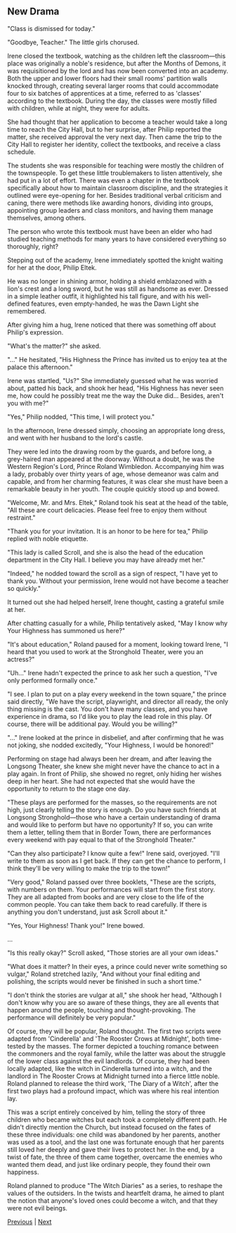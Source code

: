 ## New Drama
"Class is dismissed for today."

"Goodbye, Teacher." The little girls chorused.

Irene closed the textbook, watching as the children left the classroom—this place was originally a noble's residence, but after the Months of Demons, it was requisitioned by the lord and has now been converted into an academy. Both the upper and lower floors had their small rooms' partition walls knocked through, creating several larger rooms that could accommodate four to six batches of apprentices at a time, referred to as 'classes' according to the textbook. During the day, the classes were mostly filled with children, while at night, they were for adults.



She had thought that her application to become a teacher would take a long time to reach the City Hall, but to her surprise, after Philip reported the matter, she received approval the very next day. Then came the trip to the City Hall to register her identity, collect the textbooks, and receive a class schedule.



The students she was responsible for teaching were mostly the children of the townspeople. To get these little troublemakers to listen attentively, she had put in a lot of effort. There was even a chapter in the textbook specifically about how to maintain classroom discipline, and the strategies it outlined were eye-opening for her. Besides traditional verbal criticism and caning, there were methods like awarding honors, dividing into groups, appointing group leaders and class monitors, and having them manage themselves, among others.



The person who wrote this textbook must have been an elder who had studied teaching methods for many years to have considered everything so thoroughly, right?



Stepping out of the academy, Irene immediately spotted the knight waiting for her at the door, Philip Eltek.



He was no longer in shining armor, holding a shield emblazoned with a lion's crest and a long sword, but he was still as handsome as ever. Dressed in a simple leather outfit, it highlighted his tall figure, and with his well-defined features, even empty-handed, he was the Dawn Light she remembered.



After giving him a hug, Irene noticed that there was something off about Philip's expression.



"What's the matter?" she asked.

"..." He hesitated, "His Highness the Prince has invited us to enjoy tea at the palace this afternoon."

Irene was startled, "Us?" She immediately guessed what he was worried about, patted his back, and shook her head, "His Highness has never seen me, how could he possibly treat me the way the Duke did... Besides, aren't you with me?"

"Yes," Philip nodded, "This time, I will protect you."



In the afternoon, Irene dressed simply, choosing an appropriate long dress, and went with her husband to the lord's castle.



They were led into the drawing room by the guards, and before long, a grey-haired man appeared at the doorway. Without a doubt, he was the Western Region's Lord, Prince Roland Wimbledon. Accompanying him was a lady, probably over thirty years of age, whose demeanor was calm and capable, and from her charming features, it was clear she must have been a remarkable beauty in her youth. The couple quickly stood up and bowed.



"Welcome, Mr. and Mrs. Eltek," Roland took his seat at the head of the table, "All these are court delicacies. Please feel free to enjoy them without restraint."



"Thank you for your invitation. It is an honor to be here for tea," Philip replied with noble etiquette.



"This lady is called Scroll, and she is also the head of the education department in the City Hall. I believe you may have already met her."



"Indeed," he nodded toward the scroll as a sign of respect, "I have yet to thank you. Without your permission, Irene would not have become a teacher so quickly."

It turned out she had helped herself, Irene thought, casting a grateful smile at her.

After chatting casually for a while, Philip tentatively asked, "May I know why Your Highness has summoned us here?"

"It's about education," Roland paused for a moment, looking toward Irene, "I heard that you used to work at the Stronghold Theater, were you an actress?"

"Uh..." Irene hadn't expected the prince to ask her such a question, "I've only performed formally once."

"I see. I plan to put on a play every weekend in the town square," the prince said directly, "We have the script, playwright, and director all ready, the only thing missing is the cast. You don't have many classes, and you have experience in drama, so I'd like you to play the lead role in this play. Of course, there will be additional pay. Would you be willing?"

"..." Irene looked at the prince in disbelief, and after confirming that he was not joking, she nodded excitedly, "Your Highness, I would be honored!"

Performing on stage had always been her dream, and after leaving the Longsong Theater, she knew she might never have the chance to act in a play again. In front of Philip, she showed no regret, only hiding her wishes deep in her heart. She had not expected that she would have the opportunity to return to the stage one day.

"These plays are performed for the masses, so the requirements are not high, just clearly telling the story is enough. Do you have such friends at Longsong Stronghold—those who have a certain understanding of drama and would like to perform but have no opportunity? If so, you can write them a letter, telling them that in Border Town, there are performances every weekend with pay equal to that of the Stronghold Theater."



"Can they also participate? I know quite a few!" Irene said, overjoyed. "I'll write to them as soon as I get back. If they can get the chance to perform, I think they'll be very willing to make the trip to the town!"



"Very good," Roland passed over three booklets, "These are the scripts, with numbers on them. Your performances will start from the first story. They are all adapted from books and are very close to the life of the common people. You can take them back to read carefully. If there is anything you don't understand, just ask Scroll about it."



"Yes, Your Highness! Thank you!" Irene bowed.



...



"Is this really okay?" Scroll asked, "Those stories are all your own ideas."



"What does it matter? In their eyes, a prince could never write something so vulgar," Roland stretched lazily, "And without your final editing and polishing, the scripts would never be finished in such a short time."



"I don't think the stories are vulgar at all," she shook her head, "Although I don't know why you are so aware of these things, they are all events that happen around the people, touching and thought-provoking. The performance will definitely be very popular."



Of course, they will be popular, Roland thought. The first two scripts were adapted from 'Cinderella' and 'The Rooster Crows at Midnight', both time-tested by the masses. The former depicted a touching romance between the commoners and the royal family, while the latter was about the struggle of the lower class against the evil landlords. Of course, they had been locally adapted, like the witch in Cinderella turned into a witch, and the landlord in The Rooster Crows at Midnight turned into a fierce little noble. Roland planned to release the third work, 'The Diary of a Witch', after the first two plays had a profound impact, which was where his real intention lay.



This was a script entirely conceived by him, telling the story of three children who became witches but each took a completely different path. He didn't directly mention the Church, but instead focused on the fates of these three individuals: one child was abandoned by her parents, another was used as a tool, and the last one was fortunate enough that her parents still loved her deeply and gave their lives to protect her. In the end, by a twist of fate, the three of them came together, overcame the enemies who wanted them dead, and just like ordinary people, they found their own happiness.



Roland planned to produce "The Witch Diaries" as a series, to reshape the values of the outsiders. In the twists and heartfelt drama, he aimed to plant the notion that anyone's loved ones could become a witch, and that they were not evil beings.





[Previous](CH0171.md) | [Next](CH0173.md)
